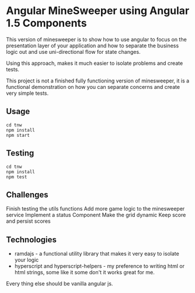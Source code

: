 # Angular MineSweeper using Angular 1.5 Components

This version of minesweeper is to show how to use angular to focus on the
presentation layer of your application and how to separate the business
logic out and use uni-directional flow for state changes.

Using this approach, makes it much easier to isolate problems and create
tests.  

This project is not a finished fully functioning version of minesweeper, it
is a functional demonstration on how you can separate concerns and
create very simple tests.

## Usage

```
cd tnw
npm install
npm start
```

## Testing

```
cd tnw
npm install
npm test
```

## Challenges

Finish testing the utils functions
Add more game logic to the minesweeper service
Implement a status Component
Make the grid dynamic
Keep score and persist scores

## Technologies

- ramdajs - a functional utility library that makes it very easy to isolate your logic
- hyperscript and hyperscript-helpers - my preference to writing html or html strings, some like it some don't it works great for me.

Every thing else should be vanilla angular js.

